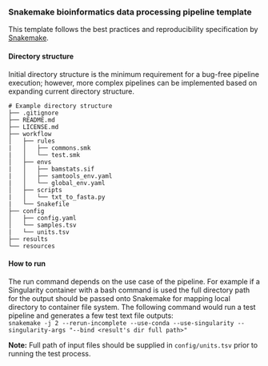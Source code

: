 ### Snakemake bioinformatics data processing pipeline template

This template follows the best practices and reproducibility specification by [Snakemake](https://snakemake.readthedocs.io/en/stable/snakefiles/deployment.html#distribution-and-reproducibility).

#### Directory structure

Initial directory structure is the minimum requirement for a bug-free pipeline execution; however, more complex pipelines can be implemented based on expanding current directory structure.

```
# Example directory structure
├── .gitignore
├── README.md
├── LICENSE.md
├── workflow
│   ├── rules
|   │   ├── commons.smk
|   │   └── test.smk
│   ├── envs
|   │   ├── bamstats.sif
|   │   ├── samtools_env.yaml
|   │   └── global_env.yaml
│   ├── scripts
|   │   └── txt_to_fasta.py
|   └── Snakefile
├── config
│   ├── config.yaml
│   └── samples.tsv
|   └── units.tsv
├── results
└── resources
```

#### How to run

The run command depends on the use case of the pipeline. For example if a Singularity container with a bash command is used the full directory path for the output should be passed onto Snakemake for mapping local directory to container file system. The following command would run a test pipeline and generates a few test text file outputs:  
`snakemake -j 2 --rerun-incomplete --use-conda --use-singularity --singularity-args "--bind <result's dir full path>"`

**Note:** Full path of input files should be supplied in `config/units.tsv` prior to running the test process.